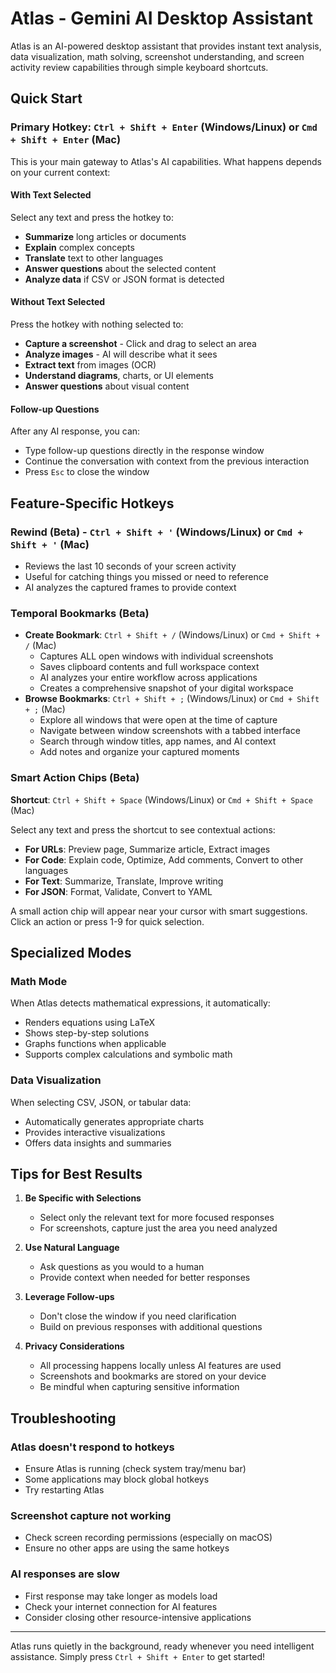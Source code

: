 # Atlas - Gemini AI Desktop Assistant

Atlas is an AI-powered desktop assistant that provides instant text analysis, data visualization, math solving, screenshot understanding, and screen activity review capabilities through simple keyboard shortcuts.

## Quick Start

### Primary Hotkey: `Ctrl + Shift + Enter` (Windows/Linux) or `Cmd + Shift + Enter` (Mac)

This is your main gateway to Atlas's AI capabilities. What happens depends on your current context:

#### With Text Selected
Select any text and press the hotkey to:
- **Summarize** long articles or documents
- **Explain** complex concepts
- **Translate** text to other languages
- **Answer questions** about the selected content
- **Analyze data** if CSV or JSON format is detected

#### Without Text Selected
Press the hotkey with nothing selected to:
- **Capture a screenshot** - Click and drag to select an area
- **Analyze images** - AI will describe what it sees
- **Extract text** from images (OCR)
- **Understand diagrams**, charts, or UI elements
- **Answer questions** about visual content

#### Follow-up Questions
After any AI response, you can:
- Type follow-up questions directly in the response window
- Continue the conversation with context from the previous interaction
- Press `Esc` to close the window

## Feature-Specific Hotkeys

### Rewind (Beta) - `Ctrl + Shift + '` (Windows/Linux) or `Cmd + Shift + '` (Mac)
- Reviews the last 10 seconds of your screen activity
- Useful for catching things you missed or need to reference
- AI analyzes the captured frames to provide context

### Temporal Bookmarks (Beta)
- **Create Bookmark**: `Ctrl + Shift + /` (Windows/Linux) or `Cmd + Shift + /` (Mac)
  - Captures ALL open windows with individual screenshots
  - Saves clipboard contents and full workspace context
  - AI analyzes your entire workflow across applications
  - Creates a comprehensive snapshot of your digital workspace
- **Browse Bookmarks**: `Ctrl + Shift + ;` (Windows/Linux) or `Cmd + Shift + ;` (Mac)
  - Explore all windows that were open at the time of capture
  - Navigate between window screenshots with a tabbed interface
  - Search through window titles, app names, and AI context
  - Add notes and organize your captured moments

### Smart Action Chips (Beta)
**Shortcut**: `Ctrl + Shift + Space` (Windows/Linux) or `Cmd + Shift + Space` (Mac)

Select any text and press the shortcut to see contextual actions:
- **For URLs**: Preview page, Summarize article, Extract images
- **For Code**: Explain code, Optimize, Add comments, Convert to other languages
- **For Text**: Summarize, Translate, Improve writing
- **For JSON**: Format, Validate, Convert to YAML

A small action chip will appear near your cursor with smart suggestions. Click an action or press 1-9 for quick selection.

## Specialized Modes

### Math Mode
When Atlas detects mathematical expressions, it automatically:
- Renders equations using LaTeX
- Shows step-by-step solutions
- Graphs functions when applicable
- Supports complex calculations and symbolic math

### Data Visualization
When selecting CSV, JSON, or tabular data:
- Automatically generates appropriate charts
- Provides interactive visualizations
- Offers data insights and summaries

## Tips for Best Results

1. **Be Specific with Selections**
   - Select only the relevant text for more focused responses
   - For screenshots, capture just the area you need analyzed

2. **Use Natural Language**
   - Ask questions as you would to a human
   - Provide context when needed for better responses

3. **Leverage Follow-ups**
   - Don't close the window if you need clarification
   - Build on previous responses with additional questions

4. **Privacy Considerations**
   - All processing happens locally unless AI features are used
   - Screenshots and bookmarks are stored on your device
   - Be mindful when capturing sensitive information

## Troubleshooting

### Atlas doesn't respond to hotkeys
- Ensure Atlas is running (check system tray/menu bar)
- Some applications may block global hotkeys
- Try restarting Atlas

### Screenshot capture not working
- Check screen recording permissions (especially on macOS)
- Ensure no other apps are using the same hotkeys

### AI responses are slow
- First response may take longer as models load
- Check your internet connection for AI features
- Consider closing other resource-intensive applications

---

Atlas runs quietly in the background, ready whenever you need intelligent assistance. Simply press `Ctrl + Shift + Enter` to get started!
